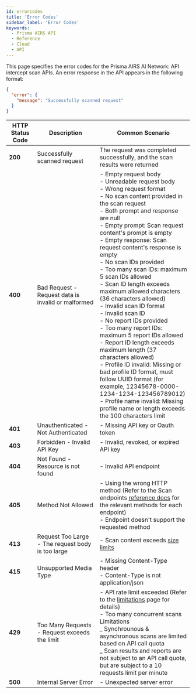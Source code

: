 ```yaml
---
id: errorcodes
title: 'Error Codes'
sidebar_label: 'Error Codes'
keywords:
  - Prisma AIRS API
  - Reference
  - Cloud
  - API
---
```


This page specifies the error codes for the Prisma AIRS AI Network: API intercept scan APIs.
An error response in the API appears in the following format:

```json
{
  "error": {
    "message": "Successfully scanned request"
  }
}
```

| HTTP Status Code | Description                                        | Common Scenario                                                                                                                                                                                                                                                                                                                                                                                                                                                                                                                                                                                                                                                                                                                                                                                                                                                                                     |
| ---------------- | -------------------------------------------------- | --------------------------------------------------------------------------------------------------------------------------------------------------------------------------------------------------------------------------------------------------------------------------------------------------------------------------------------------------------------------------------------------------------------------------------------------------------------------------------------------------------------------------------------------------------------------------------------------------------------------------------------------------------------------------------------------------------------------------------------------------------------------------------------------------------------------------------------------------------------------------------------------------- |
| **200**          | Successfully scanned request                       | The request was completed successfully, and the scan results were returned                                                                                                                                                                                                                                                                                                                                                                                                                                                                                                                                                                                                                                                                                                                                                                                                                          |
| **400**          | Bad Request - Request data is invalid or malformed | - Empty request body<br>- Unreadable request body<br>- Wrong request format<br>- No scan content provided in the scan request<br>- Both prompt and response are null<br>- Empty prompt: Scan request content's prompt is empty<br>- Empty response: Scan request content's response is empty<br>- No scan IDs provided<br>- Too many scan IDs: maximum 5 scan IDs allowed<br>- Scan ID length exceeds maximum allowed characters (36 characters allowed)<br>- Invalid scan ID format<br>- Invalid scan ID<br>- No report IDs provided<br>- Too many report IDs: maximum 5 report IDs allowed<br>- Report ID length exceeds maximum length (37 characters allowed)<br>- Profile ID invalid: Missing or bad profile ID format, must follow UUID format (for example, 12345678-0000-1234-1234-123456789012)<br>- Profile name invalid: Missing profile name or length exceeds the 100 characters limit |
| **401**          | Unauthenticated - Not Authenticated                | - Missing API key or Oauth token                                                                                                                                                                                                                                                                                                                                                                                                                                                                                                                                                                                                                                                                                                                                                                                                                                                                    |
| **403**          | Forbidden - Invalid API Key                        | - Invalid, revoked, or expired API key                                                                                                                                                                                                                                                                                                                                                                                                                                                                                                                                                                                                                                                                                                                                                                                                                                                              |
| **404**          | Not Found - Resource is not found                  | - Invalid API endpoint                                                                                                                                                                                                                                                                                                                                                                                                                                                                                                                                                                                                                                                                                                                                                                                                                                                                              |
| **405**          | Method Not Allowed                                 | - Using the wrong HTTP method (Refer to the Scan endpoints [reference docs](https://pan.dev/prisma-airs/api/airuntimesecurity/prisma-airs-ai-runtime-api-intercept/) for the relevant methods for each endpoint)<br>- Endpoint doesn't support the requested method                                                                                                                                                                                                                                                                                                                                                                                                                                                                                                                                                                                                                                 |
| **413**          | Request Too Large - The request body is too large  | - Scan content exceeds [size limits](https://pan.dev/prisma-airs/scan/api/)                                                                                                                                                                                                                                                                                                                                                                                                                                                                                                                                                                                                                                                                                                                                                                                                                         |
| **415**          | Unsupported Media Type                             | - Missing Content-Type header<br>- Content-Type is not application/json                                                                                                                                                                                                                                                                                                                                                                                                                                                                                                                                                                                                                                                                                                                                                                                                                             |
| **429**          | Too Many Requests - Request exceeds the limit      | - API rate limit exceeded (Refer to the [limitations](https://pan.dev/prisma-airs/scan/api/) page for details)<br>- Too many concurrent scans<br>Limitations<br>_ Synchrounous & asynchronous scans are limited based on API call quota<br>_ Scan results and reports are not subject to an API call quota, but are subject to a 10 requests limit per minute                                                                                                                                                                                                                                                                                                                                                                                                                                                                                                                                       |
| **500**          | Internal Server Error                              | - Unexpected server error                                                                                                                                                                                                                                                                                                                                                                                                                                                                                                                                                                                                                                                                                                                                                                                                                                                                           |
